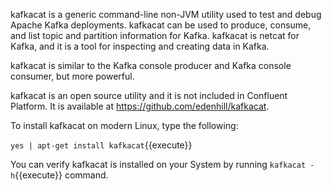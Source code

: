 kafkacat is a generic command-line non-JVM utility used to test and debug Apache Kafka deployments. kafkacat can be used to produce, consume, and list topic and partition information for Kafka. kafkacat is netcat for Kafka, and it is a tool for inspecting and creating data in Kafka.

kafkacat is similar to the Kafka console producer and Kafka console consumer, but more powerful.

kafkacat is an open source utility and it is not included in Confluent Platform. It is available at https://github.com/edenhill/kafkacat.

To install kafkacat on modern Linux, type the following:

`yes | apt-get install kafkacat`{{execute}}


You can verify kafkacat is installed on your System by running `kafkacat -h`{{execute}} command.

